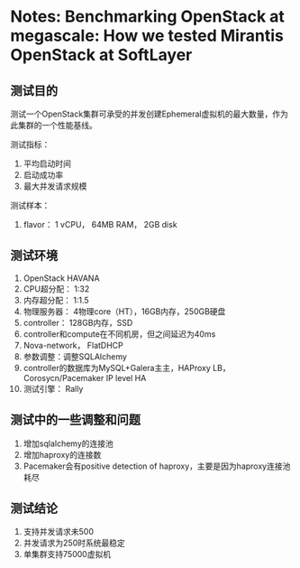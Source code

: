 # Notes: Benchmarking OpenStack at megascale: How we tested Mirantis OpenStack at SoftLayer

## 测试目的

测试一个OpenStack集群可承受的并发创建Ephemeral虚拟机的最大数量，作为此集群的一个性能基线。

测试指标：
1. 平均启动时间
2. 启动成功率
3. 最大并发请求规模

测试样本：
1. flavor： 1 vCPU， 64MB RAM， 2GB disk

## 测试环境

1. OpenStack HAVANA
2. CPU超分配： 1:32
3. 内存超分配： 1:1.5
4. 物理服务器： 4物理core（HT），16GB内存，250GB硬盘
5. controller： 128GB内存，SSD
6. controller和compute在不同机房，但之间延迟为40ms
7. Nova-network， FlatDHCP
8. 参数调整：调整SQLAlchemy
9. controller的数据库为MySQL+Galera主主，HAProxy LB， Corosycn/Pacemaker IP level HA
10. 测试引擎： Rally

## 测试中的一些调整和问题

1. 增加sqlalchemy的连接池
2. 增加haproxy的连接数
3. Pacemaker会有positive detection of haproxy，主要是因为haproxy连接池耗尽


## 测试结论

1. 支持并发请求未500
2. 并发请求为250时系统最稳定
3. 单集群支持75000虚拟机


